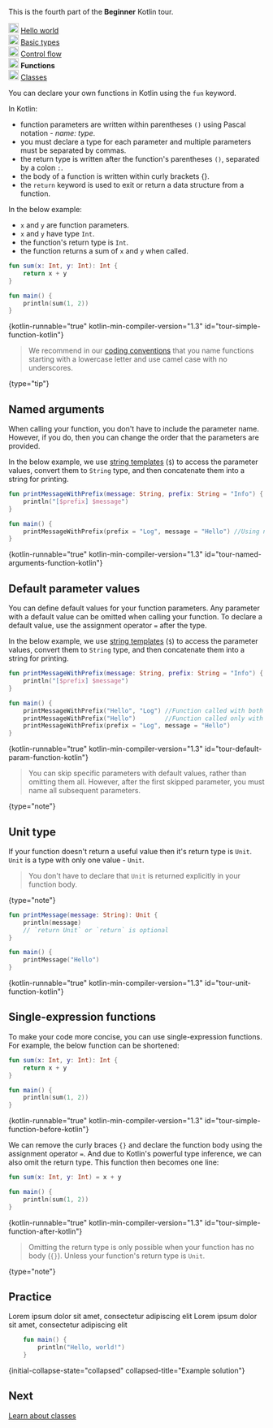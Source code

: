 [//]: # (title: Functions)

<microformat>
    <p>This is the fourth part of the <strong>Beginner</strong> Kotlin tour.</p>
    <p><img src="icon-1-done.svg" width="20" alt="First step"/> <a href="kotlin-tour-hello-world.md">Hello world</a><br/><img src="icon-2-done.svg" width="20" alt="Second step"/> <a href="kotlin-tour-types.md">Basic types</a><br/><img src="icon-3-done.svg" width="20" alt="Third step"/> <a href="kotlin-tour-control-flow.md">Control flow</a><br/><img src="icon-4.svg" width="20" alt="Fourth step"/> <strong>Functions</strong><br/><img src="icon-5-todo.svg" width="20" alt="Fifth step"/> <a href="kotlin-tour-classes-part-1.md">Classes</a></p>
</microformat>

You can declare your own functions in Kotlin using the `fun` keyword. 

In Kotlin:
* function parameters are written within parentheses `()` using Pascal
notation - _name: type_.
* you must declare a type for each parameter and multiple parameters must be separated by commas.
* the return type is written after the function's parentheses `()`, separated by a colon `:`.
* the body of a function is written within curly brackets {}.
* the `return` keyword is used to exit or return a data structure from a function.

In the below example:
* `x` and `y` are function parameters.
* `x` and `y` have type `Int`.
* the function's return type is `Int`.
* the function returns a sum of `x` and `y` when called.

```kotlin
fun sum(x: Int, y: Int): Int {
    return x + y
}

fun main() {
    println(sum(1, 2))
}
```
{kotlin-runnable="true" kotlin-min-compiler-version="1.3" id="tour-simple-function-kotlin"}

> We recommend in our [coding conventions](coding-conventions.md#function-names) that you name functions starting with 
> a lowercase letter and use camel case with no underscores.
> 
{type="tip"}

## Named arguments

When calling your function, you don't have to include the parameter name. However, if you do, then you can change the order
that the parameters are provided.

In the below example, we use [string templates](strings.md#string-templates) (`$`) to access
the parameter values, convert them to `String` type, and then concatenate them into a string for printing.

```kotlin
fun printMessageWithPrefix(message: String, prefix: String = "Info") {
    println("[$prefix] $message")
}

fun main() {
    printMessageWithPrefix(prefix = "Log", message = "Hello") //Using named arguments with swapped parameter order
}
```
{kotlin-runnable="true" kotlin-min-compiler-version="1.3" id="tour-named-arguments-function-kotlin"}

## Default parameter values

You can define default values for your function parameters. Any parameter with a default value can be omitted when
calling your function. To declare a default value, use the assignment operator `=` after the type.

In the below example, we use [string templates](strings.md#string-templates) (`$`) to access
the parameter values, convert them to `String` type, and then concatenate them into a string for printing.

```kotlin
fun printMessageWithPrefix(message: String, prefix: String = "Info") {
    println("[$prefix] $message")
}

fun main() {
    printMessageWithPrefix("Hello", "Log") //Function called with both parameters
    printMessageWithPrefix("Hello")        //Function called only with message parameter
    printMessageWithPrefix(prefix = "Log", message = "Hello")
}
```
{kotlin-runnable="true" kotlin-min-compiler-version="1.3" id="tour-default-param-function-kotlin"}

> You can skip specific parameters with default values, rather than omitting them all. However, after the 
> first skipped parameter, you must name all subsequent parameters.
>
{type="note"}

## Unit type

If your function doesn't return a useful value then it's return type is `Unit`. `Unit` is a type with only one value - 
`Unit`. 

> You don't have to declare that `Unit` is returned explicitly in your function body.
>
{type="note"}

```kotlin
fun printMessage(message: String): Unit {
    println(message)
    // `return Unit` or `return` is optional
}

fun main() {
    printMessage("Hello")
}
```
{kotlin-runnable="true" kotlin-min-compiler-version="1.3" id="tour-unit-function-kotlin"}

## Single-expression functions

To make your code more concise, you can use single-expression functions. For example, the below function can be shortened:

```kotlin
fun sum(x: Int, y: Int): Int {
    return x + y
}

fun main() {
    println(sum(1, 2))
}
```
{kotlin-runnable="true" kotlin-min-compiler-version="1.3" id="tour-simple-function-before-kotlin"}

We can remove the curly braces `{}` and declare the function body using the assignment operator `=`. And due to Kotlin's
powerful type inference, we can also omit the return type. This function then becomes one line:

```kotlin
fun sum(x: Int, y: Int) = x + y

fun main() {
    println(sum(1, 2))
}
```
{kotlin-runnable="true" kotlin-min-compiler-version="1.3" id="tour-simple-function-after-kotlin"}

> Omitting the return type is only possible when your function has no body (`{}`). Unless your function's return type
> is `Unit`.
> 
{type="note"}

## Practice

<deflist collapsible="true">
    <def title="Exercise 1">
        Lorem ipsum dolor sit amet, consectetur adipiscing elit
    </def>
</deflist>

<deflist collapsible="true">
    <def title="Hint">
        Lorem ipsum dolor sit amet, consectetur adipiscing elit
    </def>
</deflist>

```kotlin
    fun main() {
        println("Hello, world!")
    }
```
{initial-collapse-state="collapsed" collapsed-title="Example solution"}

## Next
[Learn about classes](kotlin-tour-classes-part-1.md)

